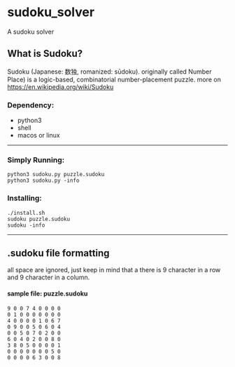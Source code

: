 # sudoku_solver
A sudoku solver

## What is Sudoku?
Sudoku (Japanese: 数独, romanized: sūdoku). originally called Number Place) is a logic-based, combinatorial number-placement puzzle.
more on https://en.wikipedia.org/wiki/Sudoku

### Dependency:
* python3
* shell
* macos or linux
  
---

### Simply Running:

```
python3 sudoku.py puzzle.sudoku
python3 sudoku.py -info
```

### Installing:

```
./install.sh
sudoku puzzle.sudoku
sudoku -info
```

---

## .sudoku file formatting

all space are ignored, just keep in mind that a there is 9 character in a row and 9 character in a column.

#### sample file: puzzle.sudoku

```
9 0 0 7 4 0 0 0 0
0 1 0 0 0 0 0 0 0
4 0 0 0 0 1 0 6 7
0 9 0 0 5 0 6 0 4
0 0 5 0 7 0 2 0 0
6 0 4 0 2 0 0 8 0
3 8 0 5 0 0 0 0 1
0 0 0 0 0 0 0 5 0
0 0 0 0 6 3 0 0 8
```
